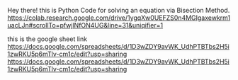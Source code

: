 Hey there!
this is Python Code for solving an equation via Bisection Method.
https://colab.research.google.com/drive/1ygqXw0UEFZS0n4MGIgaxewkrm1uacLJn#scrollTo=pfwjlNfON4UG&line=31&uniqifier=1



this is the google sheet link
https://docs.google.com/spreadsheets/d/1D3wZDY9avWK_UdhPTBTbs2H5i1zwRKU5p6mTlv-cm1c/edit?usp=sharing
https://docs.google.com/spreadsheets/d/1D3wZDY9avWK_UdhPTBTbs2H5i1zwRKU5p6mTlv-cm1c/edit?usp=sharing
